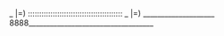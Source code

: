  _  |=) ::::::::::::::::::::::::::::::::::::::::::
 _  |=) ____________________
 8888___________________________________
